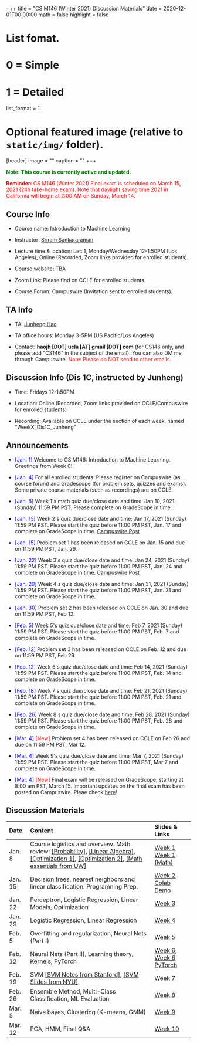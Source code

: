 +++
title = "CS M146 (Winter 2021) Discussion Materials"
date = 2020-12-01T00:00:00
math = false
highlight = false

# List fomat.
#   0 = Simple
#   1 = Detailed
list_format = 1

# Optional featured image (relative to `static/img/` folder).
[header]
image = ""
caption = ""
+++

<span style="color:green"> **Note: This course is currently active and updated.** </span>

<span style="color:red"> **Reminder:** CS M146 (Winter 2021) Final exam is scheduled on March 15, 2021 (24h take-home exam). Note that daylight saving time 2021 in California will begin at 2:00 AM on Sunday, March 14. </span>


## Course Info

* Course name: Introduction to Machine Learning

* Instructor: [Sriram Sankararaman](http://web.cs.ucla.edu/~sriram/)

* Lecture time & location: Lec 1, Monday/Wednesday 12-1:50PM (Los Angeles), Online (Recorded, Zoom links provided for enrolled students).

* Course website: TBA

* Zoom Link: Please find on CCLE for enrolled students.

* Course Forum: Campuswire (Invitation sent to enrolled students).

## TA Info

* TA: [Junheng Hao](https://www.haojunheng.com/)

* TA office hours: Monday 3-5PM (US Pacific/Los Angeles)

* Contact: **haojh [DOT] ucla [AT] gmail [DOT] com** (for CS146 only, and please add "CS146" in the subject of the email). You can also DM me through Campuswire. <span style="color:red"> Note: Please do NOT send to other emails. </span>


## Discussion Info (Dis 1C, instructed by Junheng)

* Time: Fridays 12-1:50PM

* Location: Online (Recorded, Zoom links provided on CCLE/Compuswire for enrolled students)

* Recording: Available on CCLE under the section of each week, named "WeekX_Dis1C_Junheng"

## Announcements

* <span style="color:blue">\[Jan. 1\]</span> Welcome to CS M146: Introduction to Machine Learning. Greetings from Week 0!
* <span style="color:blue">\[Jan. 4\]</span> For all enrolled students: Please register on Campuswire (as course forum) and Gradescope (for problem sets, quizzes and exams). Some private course materials (such as recordings) are on CCLE. 
* <span style="color:blue">\[Jan. 8\]</span> Week 1's math quiz due/close date and time: Jan 10, 2021 (Sunday) 11:59 PM PST. Please complete on GradeScope in time.

* <span style="color:blue">\[Jan. 15\]</span>  Week 2's quiz due/close date and time: Jan 17, 2021 (Sunday) 11:59 PM PST. Please start the quiz before 11:00 PM PST, Jan. 17 and complete on GradeScope in time. [Campuswire Post](https://campuswire.com/c/GB5E561C3/feed/57)

* <span style="color:blue">\[Jan. 15\]</span> Problem set 1 has been released on CCLE on Jan. 15 and due on 11:59 PM PST, Jan. 29. 

* <span style="color:blue">\[Jan. 22\]</span> Week 3's quiz due/close date and time: Jan 24, 2021 (Sunday) 11:59 PM PST. Please start the quiz before 11:00 PM PST, Jan. 24 and complete on GradeScope in time. [Campuswire Post](https://campuswire.com/c/GB5E561C3/feed/87)

* <span style="color:blue">\[Jan. 29\]</span> Week 4's quiz due/close date and time: Jan 31, 2021 (Sunday) 11:59 PM PST. Please start the quiz before 11:00 PM PST, Jan. 31 and complete on GradeScope in time.

* <span style="color:blue">\[Jan. 30\]</span> Problem set 2 has been released on CCLE on Jan. 30 and due on 11:59 PM PST, Feb 12. 

* <span style="color:blue">\[Feb. 5\]</span> Week 5's quiz due/close date and time: Feb 7, 2021 (Sunday) 11:59 PM PST. Please start the quiz before 11:00 PM PST, Feb. 7 and complete on GradeScope in time.

* <span style="color:blue">\[Feb. 12\]</span> Problem set 3 has been released on CCLE on Feb. 12 and due on 11:59 PM PST, Feb 26. 

* <span style="color:blue">\[Feb. 12\]</span> Week 6's quiz due/close date and time: Feb 14, 2021 (Sunday) 11:59 PM PST. Please start the quiz before 11:00 PM PST, Feb. 14 and complete on GradeScope in time.

* <span style="color:blue">\[Feb. 18\]</span> Week 7's quiz due/close date and time: Feb 21, 2021 (Sunday) 11:59 PM PST. Please start the quiz before 11:00 PM PST, Feb. 21 and complete on GradeScope in time.

* <span style="color:blue">\[Feb. 26\]</span> Week 8's quiz due/close date and time: Feb 28, 2021 (Sunday) 11:59 PM PST. Please start the quiz before 11:00 PM PST, Feb. 28 and complete on GradeScope in time.

* <span style="color:blue">\[Mar. 4\]</span> <span style="color:red">\[New\]</span> Problem set 4 has been released on CCLE on Feb 26 and due on 11:59 PM PST, Mar 12. 

* <span style="color:blue">\[Mar. 4\]</span> Week 9's quiz due/close date and time: Mar 7, 2021 (Sunday) 11:59 PM PST. Please start the quiz before 11:00 PM PST, Mar 7 and complete on GradeScope in time.

* <span style="color:blue">\[Mar. 4\]</span> <span style="color:red">\[New\]</span> Final exam will be released on GradeScope, starting at 8:00 am PST, March 15. Important updates on the final exam has been posted on Campuswire. Pleae check [here](https://campuswire.com/c/GB5E561C3/feed/437)!


## Discussion Materials

|  Date  |                        Content                      |          Slides & Links            |
|:-------|:----------------------------------------------------|:-----------------------------------|
| Jan. 8 | Course logistics and overview. Math review: [\[Probability\]](http://cs229.stanford.edu/section/cs229-prob.pdf), [\[Linear Algebra\]](http://cs229.stanford.edu/section/cs229-linalg.pdf), [\[Optimization 1\]](http://cs229.stanford.edu/section/cs229-cvxopt.pdf), [\[Optimization 2\]](http://cs229.stanford.edu/section/cs229-cvxopt2.pdf), [\[Math essentials from UW\]](http://courses.washington.edu/css490/2012.Winter/lecture_slides/02_math_essentials.pdf) | [Week 1](https://www.haojunheng.com/files/cs146-w21/CSM146Dis1C_Week1.pdf), [Week 1 (Math)](https://www.haojunheng.com/files/cs146-w21/CSM146Dis1C_Week1_Math_Summary.pdf)|
| Jan. 15 | Decision trees, nearest neighbors and linear classification. Programning Prep. | [Week 2](https://www.haojunheng.com/files/cs146-w21/CSM146Dis1C_Week2.pdf), [Colab Demo](https://www.haojunheng.com/files/cs146-w21/csm146_colab_prep.zip) |
| Jan. 22 | Perceptron, Logistic Regression, Linear Models, Optimization | [Week 3](https://www.haojunheng.com/files/cs146-w21/CSM146Dis1C_Week3.pdf) |
| Jan. 29 | Logistic Regression, Linear Regression | [Week 4](https://www.haojunheng.com/files/cs146-w21/CSM146Dis1C_Week4.pdf) |
| Feb. 5  | Overfitting and regularization, Neural Nets (Part I) | [Week 5](https://www.haojunheng.com/files/cs146-w21/CSM146Dis1C_Week5.pdf) |
| Feb. 12  | Neural Nets (Part II), Learning theory, Kernels, PyTorch | [Week 6](https://www.haojunheng.com/files/cs146-w21/CSM146Dis1C_Week6.pdf), [Week 6 PyTorch](https://www.haojunheng.com/files/cs146-w21/CSM146Dis1C_Week6_PyTorch.pdf) |
| Feb. 19  | SVM [\[SVM Notes from Stanford\]](https://see.stanford.edu/materials/aimlcs229/cs229-notes3.pdf), [\[SVM Slides from NYU\]](http://people.csail.mit.edu/dsontag/courses/ml13/slides/lecture6.pdf) | [Week 7](https://www.haojunheng.com/files/cs146-w21/CSM146Dis1C_Week7.pdf) |
| Feb. 26  | Ensemble Method, Multi-Class Classification, ML Evaluation | [Week 8](https://www.haojunheng.com/files/cs146-w21/CSM146Dis1C_Week8.pdf) |
| Mar. 5   | Naive bayes, Clustering (K-means, GMM) | [Week 9](https://www.haojunheng.com/files/cs146-w21/CSM146Dis1C_Week9.pdf)|
| Mar. 12  | PCA, HMM, Final Q&A | [Week 10](https://www.haojunheng.com/files/cs146-w21/CSM146Dis1C_Week10.pdf) |
